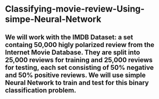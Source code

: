 # Classifying-movie-review-Using-simpe-Neural-Network

## We will work with the IMDB Dataset: a set containg 50,000 higly polarized review from the Internet Movie Database. They are split into 25,000 reviews for training and 25,000 reviews for testing, each set consisting of 50% negative and 50% positive reviews. We will use simple Neural Network to train and test for this binary classification problem.
